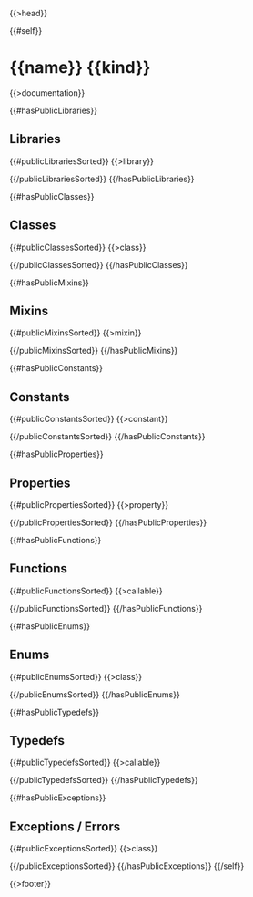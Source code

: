 {{>head}}

{{#self}}
# {{name}} {{kind}}

{{>documentation}}

{{#hasPublicLibraries}}
## Libraries

{{#publicLibrariesSorted}}
{{>library}}

{{/publicLibrariesSorted}}
{{/hasPublicLibraries}}

{{#hasPublicClasses}}
## Classes

{{#publicClassesSorted}}
{{>class}}

{{/publicClassesSorted}}
{{/hasPublicClasses}}

{{#hasPublicMixins}}
## Mixins

{{#publicMixinsSorted}}
{{>mixin}}

{{/publicMixinsSorted}}
{{/hasPublicMixins}}

{{#hasPublicConstants}}
## Constants

{{#publicConstantsSorted}}
{{>constant}}

{{/publicConstantsSorted}}
{{/hasPublicConstants}}

{{#hasPublicProperties}}
## Properties

{{#publicPropertiesSorted}}
{{>property}}

{{/publicPropertiesSorted}}
{{/hasPublicProperties}}

{{#hasPublicFunctions}}
## Functions

{{#publicFunctionsSorted}}
{{>callable}}

{{/publicFunctionsSorted}}
{{/hasPublicFunctions}}

{{#hasPublicEnums}}
## Enums

{{#publicEnumsSorted}}
{{>class}}

{{/publicEnumsSorted}}
{{/hasPublicEnums}}

{{#hasPublicTypedefs}}
## Typedefs

{{#publicTypedefsSorted}}
{{>callable}}

{{/publicTypedefsSorted}}
{{/hasPublicTypedefs}}

{{#hasPublicExceptions}}
## Exceptions / Errors

{{#publicExceptionsSorted}}
{{>class}}

{{/publicExceptionsSorted}}
{{/hasPublicExceptions}}
{{/self}}

{{>footer}}
